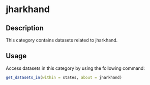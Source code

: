 
# jharkhand
## Description
This category contains datasets related to jharkhand.
## Usage
Access datasets in this category by using the following command:
```r
get_datasets_in(within = states, about = jharkhand)
```
